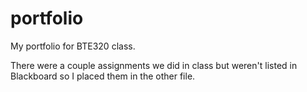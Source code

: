 # portfolio
My portfolio for BTE320 class.

There were a couple assignments we did in class but weren't listed in Blackboard so I placed them in the other file.

